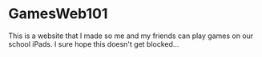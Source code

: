 # GamesWeb101
This is a website that I made so me and my friends can play games on our school iPads. I sure hope this doesn't get blocked...
